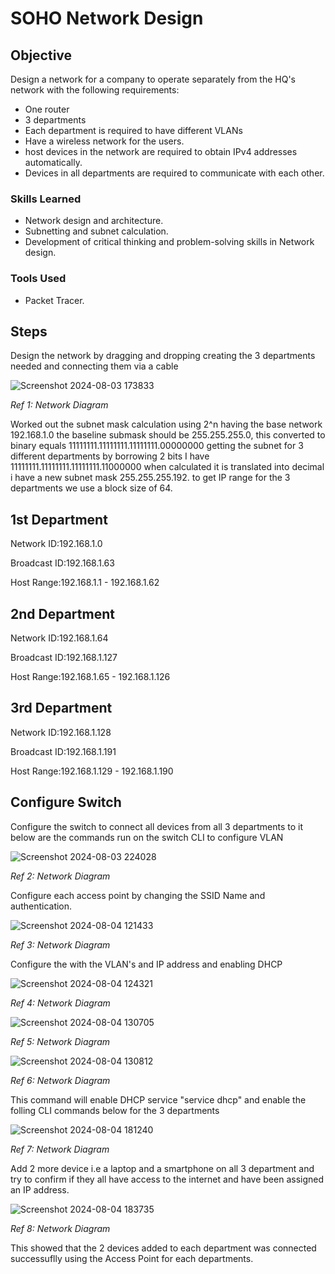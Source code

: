 # SOHO Network Design

## Objective
Design a network for a company to operate separately from the HQ's network with the following requirements:

- One router
- 3 departments
- Each department is required to have different VLANs
- Have a wireless network for the users.
- host devices in the network are required to obtain IPv4 addresses automatically.
- Devices in all departments are required to communicate with each other.

### Skills Learned

- Network design and architecture.
- Subnetting and subnet calculation.
- Development of critical thinking and problem-solving skills in Network design.

### Tools Used

- Packet Tracer.

## Steps
Design the network by dragging and dropping creating the 3 departments needed and connecting them via a cable

![Screenshot 2024-08-03 173833](https://github.com/user-attachments/assets/1ae31f6a-d631-44d1-b971-5aadd11a5747)

*Ref 1: Network Diagram*

Worked out the subnet mask calculation using 2^n having the base network 192.168.1.0 the baseline submask should be 255.255.255.0, this converted to binary equals 11111111.11111111.11111111.00000000
getting the subnet for 3 different departments by borrowing 2 bits I have 11111111.11111111.11111111.11000000 when calculated it is translated into decimal i have a new subnet mask 255.255.255.192.
to get IP range for the 3 departments we use a block size of 64.

## 1st Department
Network ID:192.168.1.0

Broadcast ID:192.168.1.63

Host Range:192.168.1.1 - 192.168.1.62

## 2nd Department
Network ID:192.168.1.64

Broadcast ID:192.168.1.127

Host Range:192.168.1.65 - 192.168.1.126

## 3rd Department
Network ID:192.168.1.128

Broadcast ID:192.168.1.191

Host Range:192.168.1.129 - 192.168.1.190

## Configure Switch
Configure the switch to connect all devices from all 3 departments to it below are the commands run on the switch CLI to configure VLAN


![Screenshot 2024-08-03 224028](https://github.com/user-attachments/assets/993aabec-32e2-4d96-80c0-2961d54b5d1b)

*Ref 2: Network Diagram*


Configure each access point by changing the SSID Name and authentication.

![Screenshot 2024-08-04 121433](https://github.com/user-attachments/assets/a85dbdc9-255c-4235-8536-9f1329f75f57)


*Ref 3: Network Diagram*

Configure the with the VLAN's and IP address and enabling DHCP

![Screenshot 2024-08-04 124321](https://github.com/user-attachments/assets/9fddf32e-f8c1-4c99-8854-134ed5470c94)

*Ref 4: Network Diagram*

![Screenshot 2024-08-04 130705](https://github.com/user-attachments/assets/8723a97c-b577-4adc-9808-d1a35064f7c6)

*Ref 5: Network Diagram*

![Screenshot 2024-08-04 130812](https://github.com/user-attachments/assets/397dbc29-bde9-45b3-8ca1-6bd1ca3f77ed)

*Ref 6: Network Diagram*

This command will enable DHCP service "service dhcp" and enable the folling CLI commands below for the 3 departments

![Screenshot 2024-08-04 181240](https://github.com/user-attachments/assets/b72b5b68-8f27-41c3-b60f-8a4eb8541339)

*Ref 7: Network Diagram*

Add 2 more device i.e a laptop and a smartphone on all 3 department and try to confirm if they all have access to the internet and have been assigned an IP address.

![Screenshot 2024-08-04 183735](https://github.com/user-attachments/assets/83132009-f034-491b-a9b0-1d8dc1131505)

*Ref 8: Network Diagram*

This showed that the 2 devices added to each department was connected successuflly using the Access Point for each departments.
